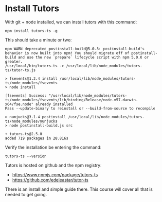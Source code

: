 # Install Tutors

With git + node installed, we can install tutors with this command:

~~~
npm install tutors-ts -g
~~~

This should take a minute or two:

~~~
npm WARN deprecated postinstall-build@5.0.3: postinstall-build's behavior is now built into npm! You should migrate off of postinstall-build and use the new `prepare` lifecycle script with npm 5.0.0 or greater.
/usr/local/bin/tutors-ts -> /usr/local/lib/node_modules/tutors-ts/tutor-ts.js

> fsevents@1.2.4 install /usr/local/lib/node_modules/tutors-ts/node_modules/fsevents
> node install

[fsevents] Success: "/usr/local/lib/node_modules/tutors-ts/node_modules/fsevents/lib/binding/Release/node-v57-darwin-x64/fse.node" already installed
Pass --update-binary to reinstall or --build-from-source to recompile

> nunjucks@3.1.4 postinstall /usr/local/lib/node_modules/tutors-ts/node_modules/nunjucks
> node postinstall-build.js src

+ tutors-ts@2.5.0
added 719 packages in 28.816s
~~~

Verify the installation be entering the command:

~~~
tutors-ts --version
~~~

Tutors is hosted on github and the npm registry:

- <https://www.npmjs.com/package/tutors-ts>
- <https://github.com/edeleastar/tutor-ts>

There is an install and simple guide there. This course will cover all that is needed to get going.